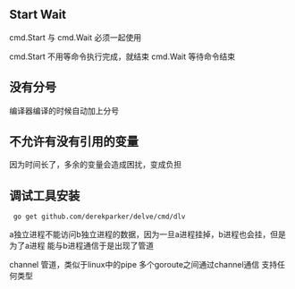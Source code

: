 

## Start Wait
cmd.Start 与 cmd.Wait 必须一起使用

cmd.Start 不用等命令执行完成，就结束
cmd.Wait 等待命令结束

## 没有分号

编译器编译的时候自动加上分号

## 不允许有没有引用的变量
因为时间长了，多余的变量会造成困扰，变成负担

## 调试工具安装
```
 go get github.com/derekparker/delve/cmd/dlv
```

 a独立进程不能访问b独立进程的数据，因为一旦a进程挂掉，b进程也会挂，但是为了a进程
 能与b进程通信于是出现了管道
 
 channel 
 管道，类似于linux中的pipe
 多个goroute之间通过channel通信
 支持任何类型
 
 
 